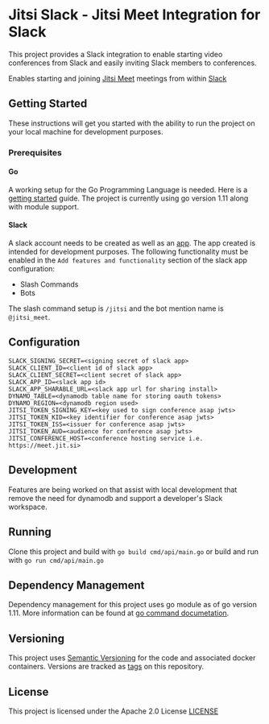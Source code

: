 # Jitsi Slack - Jitsi Meet Integration for Slack

This project provides a Slack integration to enable starting video conferences
from Slack and easily inviting Slack members to conferences.

Enables starting and joining [Jitsi Meet](https://meet.jit.si) meetings from within [Slack](https://slack.com/)

## Getting Started

These instructions will get you started with the ability to run the project
on your local machine for development purposes.

### Prerequisites

#### Go
A working setup for the Go Programming Language is needed. Here is a [getting started](https://golang.org/doc/install) guide. The project
is currently using go version 1.11 along with module support.

#### Slack

A slack account needs to be created as well as an [app](https://api.slack.com/apps). The app created is intended for development
purposes. The following functionality must be enabled in the `Add features and functionality` section of the slack app configuration:

* Slash Commands
* Bots

The slash command setup is `/jitsi` and the bot mention name is `@jitsi_meet`.

## Configuration

```
SLACK_SIGNING_SECRET=<signing secret of slack app>
SLACK_CLIENT_ID=<client id of slack app>
SLACK_CLIENT_SECRET=<client secret of slack app>
SLACK_APP_ID=<slack app id>
SLACK_APP_SHARABLE_URL=<slack app url for sharing install>
DYNAMO_TABLE=<dynamodb table name for storing oauth tokens>
DYNAMO_REGION=<dynamodb region used>
JITSI_TOKEN_SIGNING_KEY=<key used to sign conference asap jwts>
JITSI_TOKEN_KID=<key identifier for conference asap jwts>
JITSI_TOKEN_ISS=<issuer for conference asap jwts>
JITSI_TOKEN_AUD=<audience for conference asap jwts>
JITSI_CONFERENCE_HOST=<conference hosting service i.e. https://meet.jit.si>
```

## Development
Features are being worked on that assist with local development that remove the need for dynamodb and support a developer's Slack workspace.

## Running

Clone this project and build with `go build cmd/api/main.go` or build and run with `go run cmd/api/main.go`

## Dependency Management

Dependency management for this project uses go module as of go version 1.11. More information can be found at [go command documetation](https://golang.org/cmd/go/#hdr-Modules__module_versions__and_more).

## Versioning

This project uses [Semantic Versioning](https://semver.org) for the code and associated
docker containers. Versions are tracked as [tags](https://github.com/jitsi/jitsi-slack/tags) on this repository.

## License

This project is licensed under the Apache 2.0 License [LICENSE](LICENSE)
